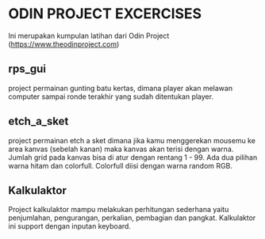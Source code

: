 # ODIN PROJECT EXCERCISES
Ini merupakan kumpulan latihan dari Odin Project (https://www.theodinproject.com)

## rps_gui
project permainan gunting batu kertas, dimana player akan melawan computer sampai ronde terakhir yang sudah ditentukan player.

## etch_a_sket
project permainan etch a sket dimana jika kamu menggerekan mousemu ke area kanvas (sebelah kanan) maka kanvas akan terisi dengan warna. Jumlah grid pada kanvas bisa di atur dengan rentang 1 - 99. Ada dua pilihan warna hitam dan colorfull. Colorfull diisi dengan warna random RGB.

## Kalkulaktor
Project kalkulaktor mampu melakukan perhitungan sederhana yaitu penjumlahan, pengurangan, perkalian, pembagian dan pangkat. Kalkulaktor ini support dengan inputan keyboard.
